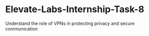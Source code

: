 # Elevate-Labs-Internship-Task-8
Understand the role of VPNs in protecting privacy and secure communication

